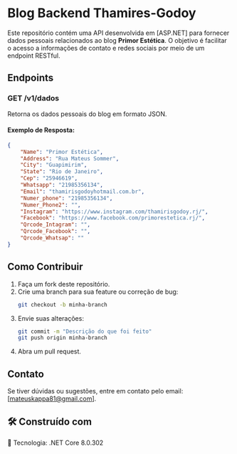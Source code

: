 # Blog Backend Thamires-Godoy

Este repositório contém uma API desenvolvida em [ASP.NET] para fornecer dados pessoais relacionados ao blog **Primor Estética**. O objetivo é facilitar o acesso a informações de contato e redes sociais por meio de um endpoint RESTful.

## Endpoints

### **GET /v1/dados**

Retorna os dados pessoais do blog em formato JSON.

#### Exemplo de Resposta:

```json
{
    "Name": "Primor Estética",
    "Address": "Rua Mateus Sommer",
    "City": "Guapimirim",
    "State": "Rio de Janeiro",
    "Cep": "25946619",
    "Whatsapp": "21985356134",
    "Email": "thamirisgodoyhotmail.com.br",
    "Numer_phone": "21985356134",
    "Numer_Phone2": "",
    "Instagram": "https://www.instagram.com/thamirisgodoy.rj/",
    "Facebook": "https://www.facebook.com/primorestetica.rj/",
    "Qrcode_Intagram": "",
    "Qrcode_Facebook": "",
    "Qrcode_Whatsap": ""
}
```

## Como Contribuir

1. Faça um fork deste repositório.
2. Crie uma branch para sua feature ou correção de bug:
   ```bash
   git checkout -b minha-branch
   ```
3. Envie suas alterações:
   ```bash
   git commit -m "Descrição do que foi feito"
   git push origin minha-branch
   ```
4. Abra um pull request.

## Contato

Se tiver dúvidas ou sugestões, entre em contato pelo email: [mateuskappa81@gmail.com].

## 🛠️ Construído com
🧩 Tecnologia: .NET Core 8.0.302
